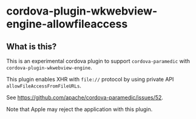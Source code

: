 # cordova-plugin-wkwebview-engine-allowfileaccess

## What is this?

This is an experimental cordova plugin to support `cordova-paramedic` with `cordova-plugin-wkwebview-engine`.

This plugin enables XHR with `file://` protocol by using private API `allowFileAccessFromFileURLs`.

See https://github.com/apache/cordova-paramedic/issues/52.


Note that Apple may reject the application with this plugin.


